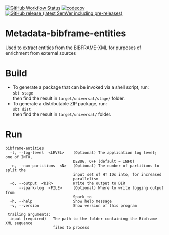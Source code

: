 [![GitHub Workflow Status](https://img.shields.io/github/actions/workflow/status/htrc/Metadata-bibframe-entities/ci.yml?branch=main)](https://github.com/htrc/Metadata-bibframe-entities/actions/workflows/ci.yml)
[![codecov](https://codecov.io/github/htrc/Metadata-bibframe-entities/graph/badge.svg?token=2y6GAtWfnP)](https://codecov.io/github/htrc/Metadata-bibframe-entities)
[![GitHub release (latest SemVer including pre-releases)](https://img.shields.io/github/v/release/htrc/Metadata-bibframe-entities?include_prereleases&sort=semver)](https://github.com/htrc/Metadata-bibframe-entities/releases/latest)

# Metadata-bibframe-entities
Used to extract entities from the BIBFRAME-XML for purposes of enrichment from external sources

# Build
* To generate a package that can be invoked via a shell script, run:  
  `sbt stage`  
  then find the result in `target/universal/stage/` folder.
* To generate a distributable ZIP package, run:  
  `sbt dist`  
  then find the result in `target/universal/` folder.

# Run
```
bibframe-entities
  -l, --log-level  <LEVEL>    (Optional) The application log level; one of INFO,
                              DEBUG, OFF (default = INFO)
  -n, --num-partitions  <N>   (Optional) The number of partitions to split the
                              input set of HT IDs into, for increased
                              parallelism
  -o, --output  <DIR>         Write the output to DIR
      --spark-log  <FILE>     (Optional) Where to write logging output from
                              Spark to
  -h, --help                  Show help message
  -v, --version               Show version of this program

 trailing arguments:
  input (required)   The path to the folder containing the Bibframe XML sequence
                     files to process
```
